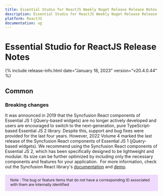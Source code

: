 ```yaml
---
title: Essential Studio for ReactJS Weekly Nuget Release Release Notes  
description: Essential Studio for ReactJS Weekly Nuget Release Release Notes  
platform: ReactJS
documentation: ug
---
```


# Essential Studio for ReactJS  Release Notes  

{% include release-info.html date="January 18, 2023"  version="v20.4.0.44" %} 



## Common

### Breaking changes

It was announced in 2019 that the Syncfusion React components of Essential JS 1 (jQuery-based widgets) are no longer actively developed and users are encouraged to switch to the next-generation, pure TypeScript-based Essential JS 2 library. Despite this, support and bug fixes were provided for the last four years. However, 2022 Volume 4 marked the last release of the Syncfusion React components of Essential JS 1 (jQuery-based widgets). We recommend using the Syncfusion React components of Essential JS 2, which has been specifically designed to be lightweight and modular. Its size can be further optimized by including only the necessary components and features for your application. 
For more information, check out the Syncfusion React library's [documentation](https://ej2.syncfusion.com/react/documentation/introduction/) and [demo](https://ej2.syncfusion.com/react/demos/#/bootstrap5/grid/overview).


<style>
#note {
    font-size: .88em!important;
margin-top: 1.5em;     margin-bottom: 1.5em;
    background-color: #efd9fd;
    padding: 10px 17px 14px;
}
</style>
<div id="note">
Note : The bug or feature items that do not have a corresponding ID associated with them are internally identified
</div>